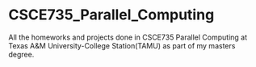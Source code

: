 # CSCE735_Parallel_Computing
All the homeworks and projects done in CSCE735 Parallel Computing at Texas A&M University-College Station(TAMU) as part of my masters degree.
